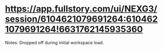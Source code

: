 # https://app.fullstory.com/ui/NEXG3/session/6104621079691264:6104621079691264!6631762145935360

Notes: Dropped off during initial workspace load.